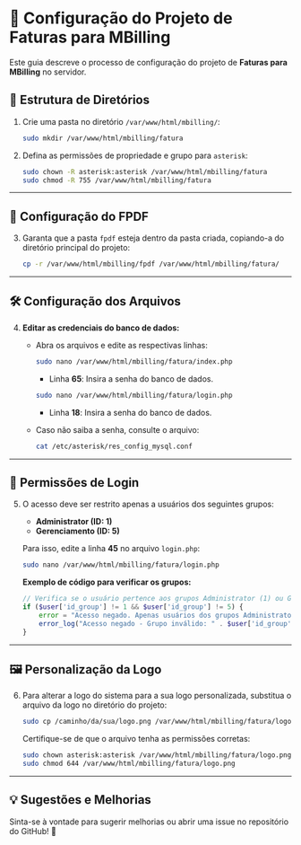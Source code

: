 # 📄 Configuração do Projeto de Faturas para MBilling

Este guia descreve o processo de configuração do projeto de **Faturas para MBilling** no servidor.

## 📁 Estrutura de Diretórios

1. Crie uma pasta no diretório `/var/www/html/mbilling/`:

   ```bash
   sudo mkdir /var/www/html/mbilling/fatura
   ```

2. Defina as permissões de propriedade e grupo para `asterisk`:

   ```bash
   sudo chown -R asterisk:asterisk /var/www/html/mbilling/fatura
   sudo chmod -R 755 /var/www/html/mbilling/fatura
   ```

---

## 📑 Configuração do FPDF

3. Garanta que a pasta `fpdf` esteja dentro da pasta criada, copiando-a do diretório principal do projeto:

   ```bash
   cp -r /var/www/html/mbilling/fpdf /var/www/html/mbilling/fatura/
   ```

---

## 🛠️ Configuração dos Arquivos

4. **Editar as credenciais do banco de dados:**

   - Abra os arquivos e edite as respectivas linhas:

     ```bash
     sudo nano /var/www/html/mbilling/fatura/index.php
     ```

     - Linha **65**: Insira a senha do banco de dados.

     ```bash
     sudo nano /var/www/html/mbilling/fatura/login.php
     ```

     - Linha **18**: Insira a senha do banco de dados.

   - Caso não saiba a senha, consulte o arquivo:

     ```bash
     cat /etc/asterisk/res_config_mysql.conf
     ```

---

## 🔑 Permissões de Login

5. O acesso deve ser restrito apenas a usuários dos seguintes grupos:

   - **Administrator (ID: 1)**  
   - **Gerenciamento (ID: 5)**

   Para isso, edite a linha **45** no arquivo `login.php`:

   ```bash
   sudo nano /var/www/html/mbilling/fatura/login.php
   ```

   **Exemplo de código para verificar os grupos:**

   ```php
   // Verifica se o usuário pertence aos grupos Administrator (1) ou Gerenciamento (5)
   if ($user['id_group'] != 1 && $user['id_group'] != 5) {
       error = "Acesso negado. Apenas usuários dos grupos Administrator e Gerenciamento podem fazer login.";
       error_log("Acesso negado - Grupo inválido: " . $user['id_group']);
   }
---

## 🖼️ Personalização da Logo

6. Para alterar a logo do sistema para a sua logo personalizada, substitua o arquivo da logo no diretório do projeto:

   ```bash
   sudo cp /caminho/da/sua/logo.png /var/www/html/mbilling/fatura/logo.png
   ```

   Certifique-se de que o arquivo tenha as permissões corretas:

   ```bash
   sudo chown asterisk:asterisk /var/www/html/mbilling/fatura/logo.png
   sudo chmod 644 /var/www/html/mbilling/fatura/logo.png
   ```

---

## 💡 Sugestões e Melhorias

Sinta-se à vontade para sugerir melhorias ou abrir uma issue no repositório do GitHub! 🚀

